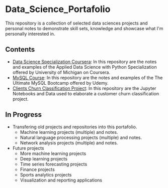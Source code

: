 # Data_Science_Portafolio

This repository is a collection of selected data sciences projects and personal notes to demonstrate skill sets, knowledge and showcase what I'm personally interested in.

## Contents
- [Data Science Specialization Coursera](https://github.com/nicolasenriquez/Data_Science_Portafolio/tree/main/data_science_specialization): In this repository are the notes and examples of the Applied Data Science with Python Specialization offered by University of Michigan on Coursera.
- [MySQL Course](https://github.com/nicolasenriquez/Data_Science_Portafolio/tree/main/MySQL_Course): In this repository are the notes and examples of the The Ultimate MySQL Bootcamp offered by Udemy.
- [Clients Churn Classification Project](https://github.com/nicolasenriquez/Data_Science_Portafolio/tree/main/customer_churn_classification): In this repository are the Jupyter Notebooks and Data used to elaborate a customer churn classification project.

## In Progress
- Transfering old projects and repositories into this portafolio.
  - Machine learning projects (multiple) and notes.
  - Natural language processing projects (multiple) and notes.
  - Network analysis projects (multiple) and notes.
- Future projects
  - More machine learning projects 
  - Deep learning projects
  - Time series forecasting projects
  - Finance projects
  - Sports analytics projects
  - Visualization and reporting applications
